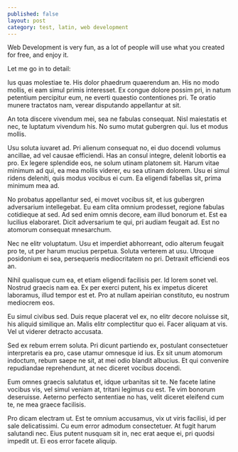 ```yaml
---
published: false
layout: post
category: test, latin, web development
---
```



Web Development is very fun, as a lot of people will use what you created for free, and enjoy it.

Let me go in to detail:

Ius quas molestiae te. His dolor phaedrum quaerendum an. His no modo mollis, ei eam simul primis interesset. Ex congue dolore possim pri, in natum petentium percipitur eum, ne everti quaestio contentiones pri. Te oratio munere tractatos nam, verear disputando appellantur at sit.

An tota discere vivendum mei, sea ne fabulas consequat. Nisl maiestatis et nec, te luptatum vivendum his. No sumo mutat gubergren qui. Ius et modus mollis.

Usu soluta iuvaret ad. Pri alienum consequat no, ei duo docendi volumus ancillae, ad vel causae efficiendi. Has an consul integre, delenit lobortis ea pro. Ex legere splendide eos, ne solum utinam platonem sit. Harum vitae minimum ad qui, ea mea mollis viderer, eu sea utinam dolorem. Usu ei simul ridens deleniti, quis modus vocibus ei cum. Ea eligendi fabellas sit, prima minimum mea ad.

No probatus appellantur sed, ei movet vocibus sit, et ius gubergren adversarium intellegebat. Eu eam clita omnium prodesset, regione fabulas cotidieque at sed. Ad sed enim omnis decore, eam illud bonorum et. Est ea lucilius elaboraret. Dicit adversarium te qui, pri audiam feugait ad. Est no atomorum consequat mnesarchum.

Nec ne elitr voluptatum. Usu et imperdiet abhorreant, odio alterum feugait pro te, ut per harum mucius perpetua. Soluta verterem at usu. Utroque posidonium ei sea, persequeris mediocritatem no pri. Detraxit efficiendi eos an.

Nihil qualisque cum ea, et etiam eligendi facilisis per. Id lorem sonet vel. Nostrud graecis nam ea. Ex per exerci putent, his ex impetus diceret laboramus, illud tempor est et. Pro at nullam apeirian constituto, eu nostrum mediocrem eos.

Eu simul civibus sed. Duis reque placerat vel ex, no elitr decore noluisse sit, his aliquid similique an. Malis elitr complectitur quo ei. Facer aliquam at vis. Vel ut viderer detracto accusata.

Sed ex rebum errem soluta. Pri dicunt partiendo ex, postulant consectetuer interpretaris ea pro, case utamur omnesque id ius. Ex sit unum atomorum indoctum, rebum saepe ne sit, at mei odio blandit albucius. Et qui convenire repudiandae reprehendunt, at nec diceret vocibus docendi.

Eum omnes graecis salutatus et, idque urbanitas sit te. Ne facete latine vocibus vis, vel simul veniam at, tritani legimus cu est. Te vim bonorum deseruisse. Aeterno perfecto sententiae no has, velit diceret eleifend cum te, ne mea graece facilisis.

Pro dicam electram ut. Est te omnium accusamus, vix ut viris facilisi, id per sale delicatissimi. Cu eum error admodum consectetuer. At fugit harum salutandi nec. Eius putent nusquam sit in, nec erat aeque ei, pri quodsi impedit ut. Ei eos error facete aliquip.
      